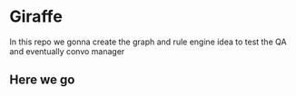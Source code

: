 # Giraffe
In this repo we gonna create the graph and rule engine idea to test the QA and eventually convo manager

## Here we go
